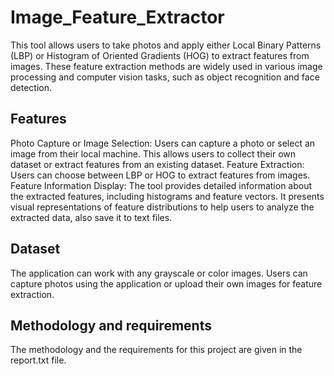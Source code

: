 # Image_Feature_Extractor
This tool allows users to take photos and apply either Local Binary Patterns (LBP) or Histogram of Oriented Gradients (HOG) to extract features from images. These feature extraction methods are widely used in various image processing and computer vision tasks, such as object recognition and face detection.
## Features 
Photo Capture or Image Selection: Users can capture a photo or select an image from their local machine. This allows users to collect their own dataset or extract features from an existing dataset.
Feature Extraction: Users can choose between LBP or HOG to extract features from images.
Feature Information Display: The tool provides detailed information about the extracted features, including histograms and feature vectors. It presents visual representations of feature distributions to help users to analyze the extracted data, also save it to text files.

## Dataset
The application can work with any grayscale or color images. Users can capture photos using the application or upload their own images for feature extraction.

## Methodology and requirements 
The methodology and the requirements for this project are given in the report.txt file.
